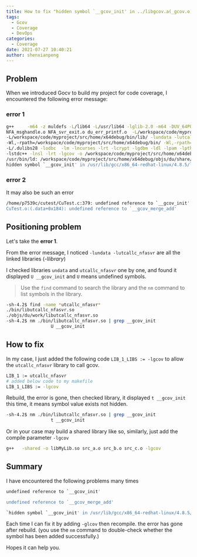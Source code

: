```yaml
---
title: How to fix "hidden symbol `__gcov_init' in ../libgcov.a(_gcov.o) is referenced by DSO"
tags:
  - Gcov
  - Coverage
  - DevOps
categories:
  - Coverage
date: 2021-07-27 10:40:21
author: shenxianpeng
---
```


## Problem

When we introduced Gocv to build my project for code coverage, I encountered the following error message:

<!-- more -->
### error 1

```bash
g++     -m64 -z muldefs -L/lib64 -L/usr/lib64 -lglib-2.0 -m64 -DUV_64PORT -DU2_64_BUILD -fPIC -g  DU_starter.o
NFA_msghandle.o NFA_svr_exit.o du_err_printf.o  -L/workspace/code/myproject/src/home/x64debug/bin/
-L/workspace/code/myproject/src/home/x64debug/bin/lib/ -lundata -lutcallc_nfasvr
-Wl,-rpath=/workspace/code/myproject/src/home/x64debug/bin/ -Wl,-rpath=/.dulibs28  -Wl,--enable-new-dtags
-L/.dulibs28 -lodbc  -lm -lncurses -lrt -lcrypt -lgdbm -ldl -lpam -lpthread  -ldl -lglib-2.0
-lstdc++ -lnsl -lrt -lgcov -o /workspace/code/myproject/src/home/x64debug/objs/du/share/dutsvr
/usr/bin/ld: /workspace/code/myproject/src/home/x64debug/objs/du/share/dutsvr:
hidden symbol `__gcov_init' in /usr/lib/gcc/x86_64-redhat-linux/4.8.5/libgcov.a(_gcov.o) is referenced by DSO
```

### error 2

It may also be such an error

```bash
/home/p7539c/cutest/CuTest.c:379: undefined reference to `__gcov_init'
CuTest.o:(.data+0x184): undefined reference to `__gcov_merge_add'
```

## Positioning problem

Let's take the **error 1**.

From the error message, I noticed `-lundata -lutcallc_nfasvr` are all the linked libraries (-l*library*)

I checked libraries `undata` and `utcallc_nfasvr` one by one, and found it displayed `U __gcov_init` and `U` means undefined symbols.

> Use the `find` command to search the library and the `nm` command to list symbols in the library.

```bash
-sh-4.2$ find -name *utcallc_nfasvr*
./bin/libutcallc_nfasvr.so
./objs/du/work/libutcallc_nfasvr.so
-sh-4.2$ nm ./bin/libutcallc_nfasvr.so | grep __gcov_init
                 U __gcov_init
```

## How to fix

In my case, I just added the following code `LIB_1_LIBS := -lgcov` to allow the `utcallc_nfasvr` library to call gcov.

```bash
LIB_1 := utcallc_nfasvr
# added below code to my makefile
LIB_1_LIBS := -lgcov
```

Rebuild, the error is gone, then checked library, it displayed `t __gcov_init` this time, it means symbol value exists not hidden.

```bash
-sh-4.2$ nm ./bin/libutcallc_nfasvr.so | grep __gcov_init
                 t __gcov_init
```

Or in your case may build a shared library like so, similarly, just add the compile parameter `-lgcov`

```bash
g++   -shared -o libMyLib.so src_a.o src_b.o src_c.o -lgcov
```

## Summary

I have encountered the following problems many times

```bash
undefined reference to `__gcov_init'

undefined reference to `__gcov_merge_add'

`hidden symbol `__gcov_init' in /usr/lib/gcc/x86_64-redhat-linux/4.8.5/libgcov.a(_gcov.o) is referenced by DSO`
```

Each time I can fix it by adding `-glcov` then recompile. the error has gone after rebuild. (you use the `nm` command to double-check whether the symbol has been added successfully.)

Hopes it can help you.
